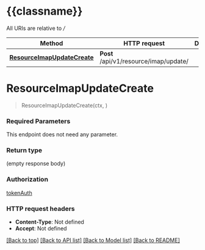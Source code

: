 # {{classname}}

All URIs are relative to */*

Method | HTTP request | Description
------------- | ------------- | -------------
[**ResourceImapUpdateCreate**](ResourceApi.md#ResourceImapUpdateCreate) | **Post** /api/v1/resource/imap/update/ | 

# **ResourceImapUpdateCreate**
> ResourceImapUpdateCreate(ctx, )


### Required Parameters
This endpoint does not need any parameter.

### Return type

 (empty response body)

### Authorization

[tokenAuth](../README.md#tokenAuth)

### HTTP request headers

 - **Content-Type**: Not defined
 - **Accept**: Not defined

[[Back to top]](#) [[Back to API list]](../README.md#documentation-for-api-endpoints) [[Back to Model list]](../README.md#documentation-for-models) [[Back to README]](../README.md)

